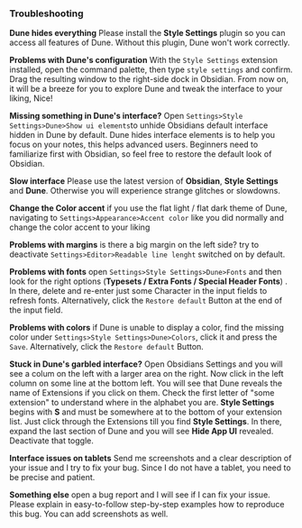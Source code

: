 ### Troubleshooting
**Dune hides everything**
Please install the **Style Settings** plugin so you can access all features of Dune. Without this plugin, Dune won't work correctly.

**Problems with Dune's configuration**
With the `Style Settings` extension installed, open the command palette, then type `style settings` and confirm. Drag the resulting window to the right-side dock in Obsidian. From now on, it will be a breeze for you to explore Dune and  tweak the interface to your liking, Nice!

**Missing something in Dune's interface?** 
Open `Settings>Style Settings>Dune>Show ui elements`to unhide Obsidians default interface hidden in Dune by default. Dune hides interface elements is to help you focus on your notes, this helps advanced users. Beginners need to familiarize first with Obsidian, so feel free to restore the default look of Obsidian.

**Slow interface**
Please use the latest version of **Obsidian**, **Style Settings** and **Dune**. Otherwise you will experience strange glitches or slowdowns. 

**Change the Color accent**
if you use the flat light / flat dark theme of Dune, navigating to `Settings>Appearance>Accent color` like you did normally and change the color accent to your liking

**Problems with margins**
is there a big margin on the left side? try to deactivate `Settings>Editor>Readable line lenght` switched on by default.

**Problems with fonts**
open `Settings>Style Settings>Dune>Fonts` and then look for the right options (**Typesets / Extra Fonts / Special Header Fonts**) . In there, delete and re-enter just some Character in the input fields to refresh fonts. Alternatively, click the `Restore default` Button at the end of the input field.

**Problems with colors**
if Dune is unable to display a color, find the missing color under `Settings>Style Settings>Dune>Colors`, click it and press the `Save`. Alternatively, click the `Restore default` Button.

**Stuck in Dune's garbled interface?**
Open Obsidians Settings and you will see a colum on the left with a larger area on the right. Now click in the left column on some line at the bottom left. You will see that Dune reveals the name of Extensions if you click on them. Check the first letter of "some extension" to understand where in the alphabet you are. **Style Settings** begins with **S** and must be somewhere at to the bottom of your extension list. Just click through the Extensions till you find **Style Settings**. In there, expand the last section of Dune and you will see **Hide App UI** revealed. Deactivate that toggle. 

**Interface issues on tablets**
Send me screenshots and a clear description of your issue and I try to fix your bug. Since I do not have a tablet, you need to be precise and patient. 

**Something else** 
open a bug report and I will see if I can fix your issue. Please explain in easy-to-follow step-by-step examples how to reproduce this bug. You can add screenshots as well. 

